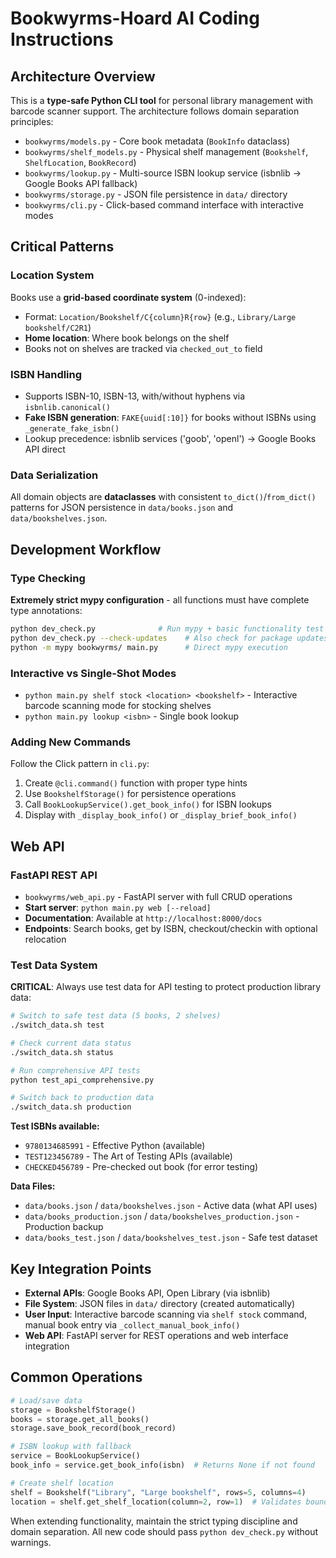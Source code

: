 # Bookwyrms-Hoard AI Coding Instructions

## Architecture Overview

This is a **type-safe Python CLI tool** for personal library management with barcode scanner support. The architecture follows domain separation principles:

- `bookwyrms/models.py` - Core book metadata (`BookInfo` dataclass)  
- `bookwyrms/shelf_models.py` - Physical shelf management (`Bookshelf`, `ShelfLocation`, `BookRecord`)
- `bookwyrms/lookup.py` - Multi-source ISBN lookup service (isbnlib → Google Books API fallback)
- `bookwyrms/storage.py` - JSON file persistence in `data/` directory
- `bookwyrms/cli.py` - Click-based command interface with interactive modes

## Critical Patterns

### Location System
Books use a **grid-based coordinate system** (0-indexed):
- Format: `Location/Bookshelf/C{column}R{row}` (e.g., `Library/Large bookshelf/C2R1`)
- **Home location**: Where book belongs on the shelf
- Books not on shelves are tracked via `checked_out_to` field

### ISBN Handling
- Supports ISBN-10, ISBN-13, with/without hyphens via `isbnlib.canonical()`
- **Fake ISBN generation**: `FAKE{uuid[:10]}` for books without ISBNs using `_generate_fake_isbn()`
- Lookup precedence: isbnlib services ('goob', 'openl') → Google Books API direct

### Data Serialization
All domain objects are **dataclasses** with consistent `to_dict()`/`from_dict()` patterns for JSON persistence in `data/books.json` and `data/bookshelves.json`.

## Development Workflow

### Type Checking
**Extremely strict mypy configuration** - all functions must have complete type annotations:
```bash
python dev_check.py              # Run mypy + basic functionality test
python dev_check.py --check-updates    # Also check for package updates
python -m mypy bookwyrms/ main.py      # Direct mypy execution
```

### Interactive vs Single-Shot Modes
- `python main.py shelf stock <location> <bookshelf>` - Interactive barcode scanning mode for stocking shelves
- `python main.py lookup <isbn>` - Single book lookup

### Adding New Commands
Follow the Click pattern in `cli.py`:
1. Create `@cli.command()` function with proper type hints
2. Use `BookshelfStorage()` for persistence operations  
3. Call `BookLookupService().get_book_info()` for ISBN lookups
4. Display with `_display_book_info()` or `_display_brief_book_info()`

## Web API

### FastAPI REST API
- `bookwyrms/web_api.py` - FastAPI server with full CRUD operations
- **Start server**: `python main.py web [--reload]`
- **Documentation**: Available at `http://localhost:8000/docs`
- **Endpoints**: Search books, get by ISBN, checkout/checkin with optional relocation

### Test Data System
**CRITICAL**: Always use test data for API testing to protect production library data:

```bash
# Switch to safe test data (5 books, 2 shelves)
./switch_data.sh test

# Check current data status  
./switch_data.sh status

# Run comprehensive API tests
python test_api_comprehensive.py

# Switch back to production data
./switch_data.sh production
```

**Test ISBNs available:**
- `9780134685991` - Effective Python (available)
- `TEST123456789` - The Art of Testing APIs (available) 
- `CHECKED456789` - Pre-checked out book (for error testing)

**Data Files:**
- `data/books.json` / `data/bookshelves.json` - Active data (what API uses)
- `data/books_production.json` / `data/bookshelves_production.json` - Production backup
- `data/books_test.json` / `data/bookshelves_test.json` - Safe test dataset

## Key Integration Points

- **External APIs**: Google Books API, Open Library (via isbnlib)
- **File System**: JSON files in `data/` directory (created automatically)
- **User Input**: Interactive barcode scanning via `shelf stock` command, manual book entry via `_collect_manual_book_info()`
- **Web API**: FastAPI server for REST operations and web interface integration

## Common Operations

```python
# Load/save data
storage = BookshelfStorage()
books = storage.get_all_books()
storage.save_book_record(book_record)

# ISBN lookup with fallback
service = BookLookupService()
book_info = service.get_book_info(isbn)  # Returns None if not found

# Create shelf location
shelf = Bookshelf("Library", "Large bookshelf", rows=5, columns=4)
location = shelf.get_shelf_location(column=2, row=1)  # Validates bounds
```

When extending functionality, maintain the strict typing discipline and domain separation. All new code should pass `python dev_check.py` without warnings.